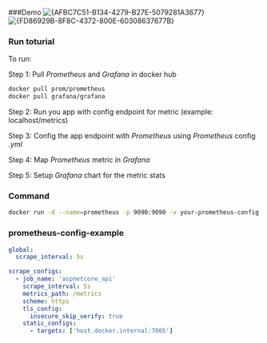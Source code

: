 ###Demo
![{AFBC7C51-B134-4279-B27E-5079281A3677}](https://github.com/user-attachments/assets/414a7777-aa6e-4b75-9fdf-f3022599e1cf)
![{FD86929B-8F8C-4372-800E-60308637677B}](https://github.com/user-attachments/assets/168735bc-a6b3-4d38-9f51-20bda976abde)

### Run toturial
To run:

Step 1: Pull *Prometheus* and *Grafana* in docker hub
```bash
docker pull prom/prometheus
docker pull grafana/grafana
```
Step 2: Run you app with config endpoint for metric (example: localhost/metrics)

Step 3: Config the app endpoint with *Prometheus* using *Prometheus* config *.yml*

Step 4: Map *Prometheus* metric in *Grafana* 

Step 5: Setup *Grafana* chart for the metric stats

### Command
```bash
docker run -d --name=prometheus -p 9090:9090 -v your-prometheus-config directory\prometheus.yml:/etc/prometheus/prometheus.yml prom/prometheus
```
### prometheus-config-example
```yml
global:
  scrape_interval: 5s

scrape_configs:
  - job_name: 'aspnetcore_api'
    scrape_interval: 5s
    metrics_path: /metrics
    scheme: https
    tls_config:
      insecure_skip_verify: true
    static_configs:
      - targets: ['host.docker.internal:7005']

```
